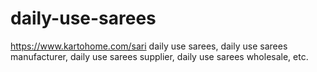 # daily-use-sarees
https://www.kartohome.com/sari daily use sarees, daily use sarees manufacturer, daily use sarees supplier, daily use sarees wholesale, etc.

